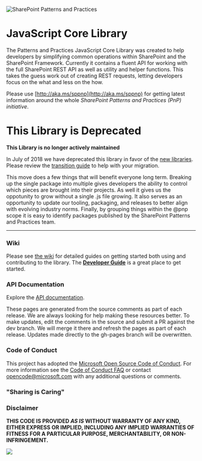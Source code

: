 ![SharePoint Patterns and Practices](https://devofficecdn.azureedge.net/media/Default/PnP/sppnp.png)

# JavaScript Core Library

The Patterns and Practices JavaScript Core Library was created to help developers by simplifying common operations within SharePoint and the SharePoint Framework. Currently it contains a fluent API for working with the full SharePoint REST API as well as utility and helper functions. This takes the guess work out of creating REST requests, letting developers focus on the what and less on the how.

Please use [http://aka.ms/sppnp](http://aka.ms/sppnp) for getting latest information around the whole *SharePoint Patterns and Practices (PnP) initiative*.

# This Library is Deprecated #

**This Library is no longer actively maintained**

In July of 2018 we have deprecated this library in favor of the [new libraries](https://github.com/pnp/pnpjs). Please review the [transition guide](https://pnp.github.io/pnpjs/transition-guide.html) to help with your migration.

This move does a few things that will benefit everyone long term. Breaking up the single package into multiple gives developers the ability to control which pieces are brought into their projects. As well it gives us the oppotunity to grow without a single .js file growing. It also serves as an opportunity to update our tooling, packaging, and releases to better align with evolving industry norms. Finally, by grouping things within the @pnp scope it is easy to identify packages published by the SharePoint Patterns and Practices team.

------

### Wiki

Please see [the wiki](https://github.com/SharePoint/PnP-JS-Core/wiki) for detailed guides on getting started both using and contributing to the library. The **[Developer Guide](https://github.com/SharePoint/PnP-JS-Core/wiki/Developer-Guide)** is a great place to get started.

### API Documentation

Explore the [API documentation](https://sharepoint.github.io/PnP-JS-Core/).

These pages are generated from the source comments as part of each release. We are always looking for help making these resources better. To make updates, edit the comments in the source and submit a PR against the dev branch. We will merge it there and refresh the pages as part of each release. Updates made directly to the gh-pages branch will be overwritten.

### Code of Conduct

This project has adopted the [Microsoft Open Source Code of Conduct](https://opensource.microsoft.com/codeofconduct/). For more information see the [Code of Conduct FAQ](https://opensource.microsoft.com/codeofconduct/faq/) or contact [opencode@microsoft.com](mailto:opencode@microsoft.com) with any additional questions or comments.

### "Sharing is Caring"

### Disclaimer

**THIS CODE IS PROVIDED *AS IS* WITHOUT WARRANTY OF ANY KIND, EITHER EXPRESS OR IMPLIED, INCLUDING ANY IMPLIED WARRANTIES OF FITNESS FOR A PARTICULAR PURPOSE, MERCHANTABILITY, OR NON-INFRINGEMENT.**

![](https://telemetry.sharepointpnp.com/pnp-js-core/readme)
